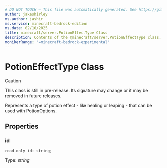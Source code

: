 ```yaml
---
# DO NOT TOUCH — This file was automatically generated. See https://github.com/mojang/minecraftapidocsgenerator to modify descriptions, examples, etc.
author: jakeshirley
ms.author: jashir
ms.service: minecraft-bedrock-edition
ms.date: 02/10/2025
title: minecraft/server.PotionEffectType Class
description: Contents of the @minecraft/server.PotionEffectType class.
monikerRange: "=minecraft-bedrock-experimental"
---
```

# PotionEffectType Class

> [!CAUTION]
> This class is still in pre-release.  Its signature may change or it may be removed in future releases.

Represents a type of potion effect - like healing or leaping - that can be used with PotionOptions.

## Properties

### **id**
`read-only id: string;`

Type: *string*
